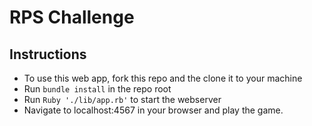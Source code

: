 # RPS Challenge

Instructions
-------

* To use this web app, fork this repo and the clone it to your machine
* Run ```bundle install``` in the repo root
* Run ```Ruby './lib/app.rb'``` to start the webserver
* Navigate to localhost:4567 in your browser and play the game.
